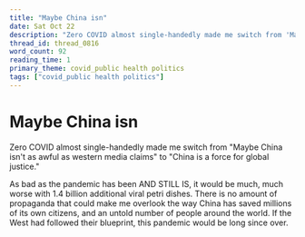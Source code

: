 ```yaml
---
title: "Maybe China isn"
date: Sat Oct 22
description: "Zero COVID almost single-handedly made me switch from 'Maybe China isn't as awful as western media claims' to 'China is a force for global justice."
thread_id: thread_0816
word_count: 92
reading_time: 1
primary_theme: covid_public health politics
tags: ["covid_public health politics"]
---
```


# Maybe China isn

Zero COVID almost single-handedly made me switch from "Maybe China isn't as awful as western media claims" to "China is a force for global justice."

As bad as the pandemic has been AND STILL IS, it would be much, much worse with 1.4 billion additional viral petri dishes. There is no amount of propaganda that could make me overlook the way China has saved millions of its own citizens, and an untold number of people around the world. If the West had followed their blueprint, this pandemic would be long since over.